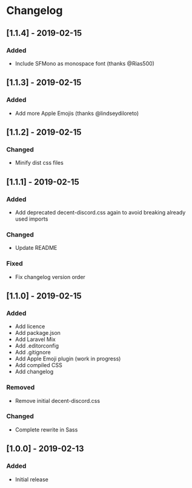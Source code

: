 # Changelog

## [1.1.4] - 2019-02-15
### Added
- Include SFMono as monospace font (thanks @Rias500)

## [1.1.3] - 2019-02-15
### Added
- Add more Apple Emojis (thanks @lindseydiloreto)

## [1.1.2] - 2019-02-15
### Changed
- Minify dist css files

## [1.1.1] - 2019-02-15
### Added
- Add deprecated decent-discord.css again to avoid breaking already used imports 
### Changed
- Update README
### Fixed
- Fix changelog version order 

## [1.1.0] - 2019-02-15
### Added
- Add licence
- Add package.json
- Add Laravel Mix
- Add .editorconfig
- Add .gitignore
- Add Apple Emoji plugin (work in progress)
- Add compiled CSS
- Add changelog
### Removed
- Remove initial decent-discord.css
### Changed
- Complete rewrite in Sass

## [1.0.0] - 2019-02-13
### Added
- Initial release 

